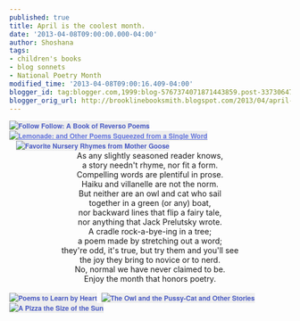 ```yaml
---
published: true
title: April is the coolest month.
date: '2013-04-08T09:00:00.000-04:00'
author: Shoshana
tags:
- children's books
- blog sonnets
- National Poetry Month
modified_time: '2013-04-08T09:00:16.409-04:00'
blogger_id: tag:blogger.com,1999:blog-5767374071871443859.post-3373064793137731192
blogger_orig_url: http://brooklinebooksmith.blogspot.com/2013/04/april-is-coolest-month.html
---
```


<div class="separator" style="clear: both; text-align: left;"><a href="http://www.brooklinebooksmith-shop.com/book/v/9780803737693" style="background-color: #eeeeee; clear: left; color: #4b5cc3; display: inline !important; font-family: 'Helvetica neue', Helvetica, Arial, Verdana, sans-serif; font-size: 12px; font-weight: bold; line-height: 18px; margin-bottom: 1em; margin-right: 1em; text-decoration: none;"><img src="http://images.booksense.com/images/books/693/737/FC9780803737693.JPG" style="border: 0px;" title="Follow Follow: A Book of Reverso Poems" /></a>&nbsp;<a href="http://www.brooklinebooksmith-shop.com/book/v/9781250018946" style="background-color: #eeeeee; color: #6475dc; font-family: 'Helvetica neue', Helvetica, Arial, Verdana, sans-serif; font-size: 12px; font-weight: bold; line-height: 18px;"><img src="http://images.booksense.com/images/books/946/018/FC9781250018946.JPG" style="border: 0px;" title="Lemonade: and Other Poems Squeezed from a Single Word" /></a><a href="http://www.brooklinebooksmith-shop.com/book/v/9780867130973" style="background-color: #eeeeee; color: #4b5cc3; font-family: 'Helvetica neue', Helvetica, Arial, Verdana, sans-serif; font-size: 12px; font-weight: bold; line-height: 18px; margin-left: 1em; margin-right: 1em; text-align: left; text-decoration: none;"><img src="http://images.booksense.com/images/books/973/130/FC9780867130973.JPG" style="border: 0px;" title="Favorite Nursery Rhymes from Mother Goose" /></a></div><div style="text-align: center;">As any slightly seasoned reader knows,</div><div style="text-align: center;">a story needn't rhyme, nor fit a form.</div><div style="text-align: center;">Compelling words are plentiful in prose.</div><div style="text-align: center;">Haiku and villanelle are not the norm.</div><div style="text-align: center;">But neither are an owl and cat who sail</div><div style="text-align: center;">together in a green (or any) boat,</div><div style="text-align: center;">nor backward lines that flip a fairy tale,</div><div style="text-align: center;">nor anything that Jack Prelutsky wrote.</div><div style="text-align: center;">A cradle rock-a-bye-ing in a tree;</div><div style="text-align: center;">a poem made by stretching out a word;</div><div style="text-align: center;">they're odd, it's true, but try them and you'll see</div><div style="text-align: center;">the joy they bring to novice or to nerd.</div><div style="text-align: center;">No, normal we have never claimed to be.</div><div style="text-align: center;">Enjoy the month that honors poetry.</div><br /><a href="http://www.brooklinebooksmith-shop.com/book/v/9781423108054" style="background-color: #eeeeee; color: #4b5cc3; font-family: 'Helvetica neue', Helvetica, Arial, Verdana, sans-serif; font-size: 12px; font-weight: bold; line-height: 18px; text-align: center; text-decoration: none;"><img src="http://images.booksense.com/images/books/054/108/FC9781423108054.JPG" style="border: 0px;" title="Poems to Learn by Heart" /></a>&nbsp;&nbsp;<a href="http://www.brooklinebooksmith-shop.com/book/v/9780712358767" style="background-color: #eeeeee; color: #4b5cc3; font-family: 'Helvetica neue', Helvetica, Arial, Verdana, sans-serif; font-size: 12px; font-weight: bold; line-height: 18px; text-align: center; text-decoration: none;"><img src="http://images.booksense.com/images/books/767/358/FC9780712358767.JPG" style="border: 0px;" title="The Owl and the Pussy-Cat and Other Stories" /></a>&nbsp; &nbsp;<a href="http://www.brooklinebooksmith-shop.com/book/v/9780062239518" style="background-color: #eeeeee; color: #4b5cc3; font-family: 'Helvetica neue', Helvetica, Arial, Verdana, sans-serif; font-size: 12px; font-weight: bold; line-height: 18px; text-align: center; text-decoration: none;"><img src="http://images.booksense.com/images/books/518/239/FC9780062239518.JPG" style="border: 0px;" title="A Pizza the Size of the Sun" /></a>&nbsp;